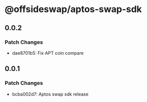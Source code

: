 # @offsideswap/aptos-swap-sdk

## 0.0.2

### Patch Changes

- dae8701b5: Fix APT coin compare

## 0.0.1

### Patch Changes

- bcba002d7: Aptos swap sdk release
